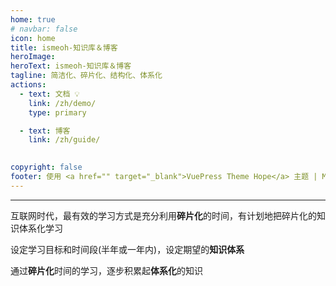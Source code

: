 ```yaml
---
home: true
# navbar: false
icon: home
title: ismeoh-知识库＆博客
heroImage: 
heroText: ismeoh-知识库＆博客
tagline: 简洁化、碎片化、结构化、体系化
actions:
  - text: 文档 💡
    link: /zh/demo/
    type: primary

  - text: 博客
    link: /zh/guide/
    

copyright: false
footer: 使用 <a href="" target="_blank">VuePress Theme Hope</a> 主题 | MIT 协议, 版权所有 © 2023 ismeoh
---
```


---
互联网时代，最有效的学习方式是充分利用**碎片化**的时间，有计划地把碎片化的知识体系化学习  

设定学习目标和时间段(半年或一年内)，设定期望的**知识体系**  

通过**碎片化**时间的学习，逐步积累起**体系化**的知识  


